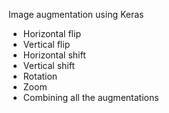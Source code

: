 Image augmentation using Keras

- Horizontal flip 
- Vertical flip 
- Horizontal shift
- Vertical shift
- Rotation
- Zoom 
- Combining all the augmentations

